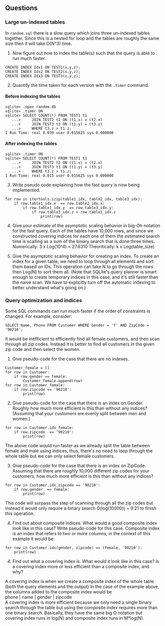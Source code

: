 ## Questions

### Large un-indexed tables
In `random.sql` there is a slow query which joins three un-indexed tables
together.  Since this is a nested for loop and the tables are roughly the
same size then it will take *O(N^3)* time.

1. Now figure out how to index the table(s) such that the query is able to run
much faster.
```sqlite3
CREATE INDEX Idx1 ON TEST1(x,y,z);
CREATE INDEX Idx2 ON TEST2(x,y,z);
CREATE INDEX Idx3 ON TEST3(x,y,z);
```  

2. Quantify the time taken for each version with the `.timer` command.
#### Before indexing the tables
```sqlite3
sqlite> .open random.db
sqlite> .timer ON
sqlite> SELECT COUNT(*) FROM TEST1 t1
   ...>     JOIN TEST2 t2 ON (t1.x) = (t2.x)
   ...>     JOIN TEST3 t3 ON (t1.y) = (t3.y)
   ...>     WHERE t3.z > t1.z;
1 Run Time: real 0.039 user 0.015625 sys 0.000000
```
#### After indexing the tables
```sqlite3
sqlite> .timer ON
sqlite> SELECT COUNT(*) FROM TEST1 t1
   ...>     JOIN TEST2 t2 ON (t1.x) = (t2.x)
   ...>     JOIN TEST3 t3 ON (t1.y) = (t3.y)
   ...>     WHERE t3.z > t1.z;
1 Run Time: real 0.015 user 0.015625 sys 0.000000
```  

3. Write pseudo code explaining how the fast query is now being implemented.
```python3
for row in itertools.izip(table1_idx, table2_idx, table3_idx):
    if row.table1_idx.x  == row.table2_idx.x:
        if row.table1_idx.y  == row.table3_idx.y:
            if row.table3_idx.z > row.table1_idx.z
                print(row)
```
4. Give your estimate of the asymptotic scaling behavior in big-Oh notation for the fast query.
Each of the tables have 10,000 rows, and since we constructed covering indices for each one of them
the estimated search time is scalling as a sum of the binary search that is done three times.
Numerically: 3 x Log(10^4) = 27.6310
Theoritically: k x Log(table_size)  

5. Give the asymptotic scaling behavior for creating an index.
To create an index for a given table, we need to loop through all elements and sort them based on IDs.
This operation can take N to go through the rows then Log(N) to sort them all.
(Note that SQLite's query planner is smart enough to create temporary indices
in this case, and it's still faster than the naive scan.  We have to
explicitly turn off the automatic indexing to better understand what's going
on.)

### Query optimization and indices

Some SQL commands can run much faster if the order of constraints is changed.
For example, consider:
```sqlite3
SELECT Name, Phone FROM Customer WHERE Gender = 'f' AND ZipCode = '90210';
```
It would be inefficient to efficiently find all female customers, and then
scan through all zip codes.  Instead it is better to find all customers in the
given zip code and then select the women.  

1. Give pseudo-code for the case that there are no indexes.
```python3
Customer_female = []
for row in Customer:
    if row.gender == female:
        Customer_female.append(row)
for row in Customer_female:
    if row.zipcode == '90210':
        print(row)
```
2. Give pseudo-code for the case that there is an index on Gender. Roughly how
much more efficient is this than without any indices? (Assuming that your
customers are evenly split between men and women.)
```python3
for row in Customer.idx_female:
    if row.zipcode  == '90210':
        print(row)
```
The above code would run faster as we already split the table between female and male 
using indices, thus, there's no need to loop through the whole table but we can only select female customers.

3. Give pseudo-code for the case that there is an index on ZipCode.  Assuming
that there are roughly 10,000 different zip codes for your customers, how
much more efficient is this than without any indices?

```python3
for row in Customer.idx_zipcode == '90210':
    if row.gender  == female:
        print(row)
```
This code will surpass the step of scanning through all the zip codes but instead
it would only require a binary search O(log(10000)) = 9.21 to finish this operation.

4. Find out about composite indices.  What would a good composite index look
like in this case?  Write pseudo-code for this case.
Composite index is an index that refers to two or more columns, in the context of this example it would be:

```python3
for row in Customer.idx(gender, zipcode) == (female, '90210'):
    print(row)
```

4. Find out what a covering index is.  What would it look like in this case?
Is a covering index more or less efficient than a composite index, and why?

A covering index is when we create a composite index of the whole table (both the query elements and the output)
In the case of the example above, the columns added to the composite index would be  
phone | name | gender | zipcode  
A covering index is more efficient because we only need a single binary search through the table 
but using the composite index requires more than one binary search. Basically, they have the same big O notation but 
covering index runs in log(N) and composite index runs in M*log(N).
